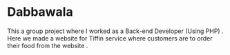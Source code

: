 # Dabbawala

This a group project where I worked as a Back-end Developer (Using PHP) . Here we made a website for Tiffin service
where customers are to order their food from the website .
